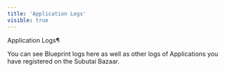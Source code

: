 ```yaml
---
title: 'Application Logs'
visible: true
---
```


Application Logs¶

You can see Blueprint logs here as well as other logs of Applications you have registered on the Subutai Bazaar.
